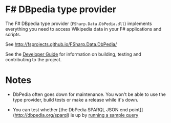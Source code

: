 # F# DBpedia type provider

The F# DBpedia type provider (`FSharp.Data.DbPedia.dll`) implements everything you need to access Wikipedia data in your F# applications 
and scripts.


See http://fsprojects.github.io/FSharp.Data.DbPedia/

See the [Developer Guide](DEVGUIDE.md) for information on building, testing and contributing to the project.

# Notes

* DbPedia often goes down for maintenance.  You won't be able to use the type provider, build tests or make a release while it's down.

* You can test whether [the DbPedia SPARQL JSON end point]](http://dbpedia.org/sparql) is up
  by [running a sample query](http://dbpedia.org/sparql?default-graph-uri=http%3A%2F%2Fdbpedia.org&query=select+distinct+%3FConcept+where+%7B%5B%5D+a+%3FConcept%7D+LIMIT+100&format=application%2Fsparql-results%2Bjson&timeout=30000&debug=on)
